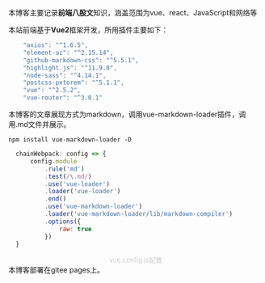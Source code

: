   本博客主要记录**前端八股文**知识，涵盖范围为vue、react、JavaScript和网络等

  本站前端基于**Vue2**框架开发，所用插件主要如下：

```javascript
    "axios": "^1.6.5",
    "element-ui": "^2.15.14",
    "github-markdown-css": "^5.5.1",
    "highlight.js": "^11.9.0",
    "node-sass": "^4.14.1",
    "postcss-pxtorem": "^5.1.1",
    "vue": "^2.5.2",
    "vue-router": "^3.0.1"
```
  本博客的文章展现方式为markdown，调用vue-markdown-loader插件，调用.md文件并展示。

  `npm install vue-markdown-loader -D`

```javascript
  chainWebpack: config => {
      config.module
          .rule('md')
          .test(/\.md/)
          .use('vue-loader')
          .loader('vue-loader')
          .end()
          .use('vue-markdown-loader')
          .loader('vue-markdown-loader/lib/markdown-compiler')
          .options({
              raw: true
          })
  }
```
<center><font size="2" color="#CDCDCD">vue.config.js配置</font></center>
  本博客部署在gitee pages上。

